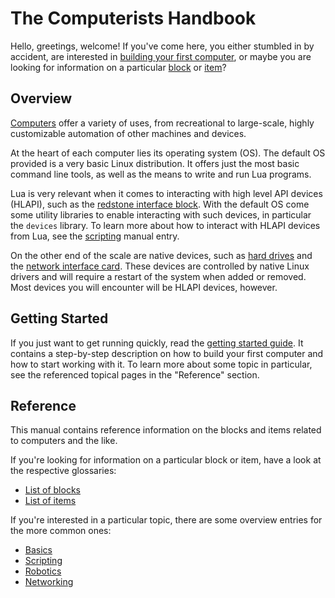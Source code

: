 # The Computerists Handbook
Hello, greetings, welcome! If you've come here, you either stumbled in by accident, are interested in [building your first computer](getting_started.md), or maybe you are looking for information on a particular [block](block/index.md) or [item](item/index.md)?

## Overview
[Computers](block/computer.md) offer a variety of uses, from recreational to large-scale, highly customizable automation of other machines and devices.

At the heart of each computer lies its operating system (OS). The default OS provided is a very basic Linux distribution. It offers just the most basic command line tools, as well as the means to write and run Lua programs.

Lua is very relevant when it comes to interacting with high level API devices (HLAPI), such as the [redstone interface block](block/redstone_interface.md). With the default OS come some utility libraries to enable interacting with such devices, in particular the `devices` library. To learn more about how to interact with HLAPI devices from Lua, see the [scripting](scripting.md) manual entry.

On the other end of the scale are native devices, such as [hard drives](item/hard_drive.md) and the [network interface card](item/network_interface_card.md). These devices are controlled by native Linux drivers and will require a restart of the system when added or removed. Most devices you will encounter will be HLAPI devices, however.

## Getting Started
If you just want to get running quickly, read the [getting started guide](getting_started.md). It contains a step-by-step description on how to build your first computer and how to start working with it. To learn more about some topic in particular, see the referenced topical pages in the "Reference" section. 

## Reference
This manual contains reference information on the blocks and items related to computers and the like.

If you're looking for information on a particular block or item, have a look at the respective glossaries:
- [List of blocks](block/index.md)
- [List of items](item/index.md)

If you're interested in a particular topic, there are some overview entries for the more common ones:
- [Basics](basics.md)
- [Scripting](scripting.md)
- [Robotics](robotics.md)
- [Networking](networking.md)